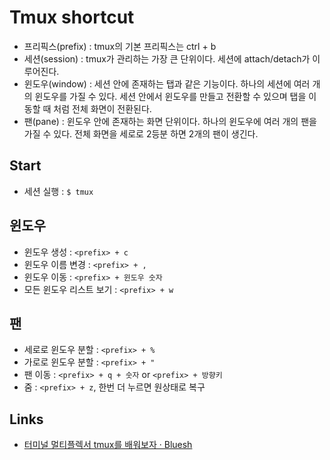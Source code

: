 # Tmux shortcut

- 프리픽스(prefix) : tmux의 기본 프리픽스는 ctrl + b
- 세션(session) : tmux가 관리하는 가장 큰 단위이다. 세션에 attach/detach가 이루어진다.
- 윈도우(window) : 세션 안에 존재하는 탭과 같은 기능이다. 하나의 세션에 여러 개의 윈도우를 가질 수 있다. 세션 안에서 윈도우를 만들고 전환할 수 있으며 탭을 이동할 때 처럼 전체 화면이 전환된다.
- 팬(pane) : 윈도우 안에 존재하는 화면 단위이다. 하나의 윈도우에 여러 개의 팬을 가질 수 있다. 전체 화면을 세로로 2등분 하면 2개의 팬이 생긴다.

## Start

- 세션 실행 : `$ tmux`

## 윈도우

- 윈도우 생성 : `<prefix> + c`
- 윈도우 이름 변경 : `<prefix> + ,`
- 윈도우 이동 : `<prefix> + 윈도우 숫자`
- 모든 윈도우 리스트 보기 : `<prefix> + w`

## 팬

- 세로로 윈도우 분할 : `<prefix> + %`
- 가로로 윈도우 분할 : `<prefix> + "`
- 팬 이동 : `<prefix> + q + 숫자` or `<prefix> + 방향키`
- 줌 : `<prefix> + z`, 한번 더 누르면 원상태로 복구

## Links
- [터미널 멀티플렉서 tmux를 배워보자 · Bluesh](https://bluesh55.github.io/2016/10/10/tmux-tutorial/)
